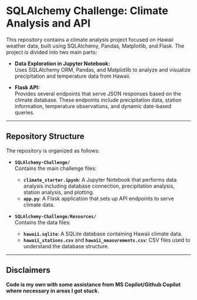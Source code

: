 # SQLAlchemy Challenge: Climate Analysis and API

This repository contains a climate analysis project focused on Hawaii weather data, built using SQLAlchemy, Pandas, Matplotlib, and Flask. The project is divided into two main parts:

- **Data Exploration in Jupyter Notebook:**  
  Uses SQLAlchemy ORM, Pandas, and Matplotlib to analyze and visualize precipitation and temperature data from Hawaii.

- **Flask API:**  
  Provides several endpoints that serve JSON responses based on the climate database. These endpoints include precipitation data, station information, temperature observations, and dynamic date-based queries.

---

## Repository Structure

The repository is organized as follows:


- **`SQLAlchemy-Challenge/`**  
  Contains the main challenge files:
  - **`climate_starter.ipynb`**: A Jupyter Notebook that performs data analysis including database connection, precipitation analysis, station analysis, and plotting.
  - **`app.py`**: A Flask application that sets up API endpoints to serve climate data.
  
- **`SQLAlchemy-Challenge/Resources/`**  
  Contains the data files:
  - **`hawaii.sqlite`**: A SQLite database containing Hawaii climate data.
  - **`hawaii_stations.csv`** and **`hawaii_measurements.csv`**: CSV files used to understand the database structure.

---

## Disclaimers

**Code is my own with some assistance from MS Copilot/Github Copilot where necessary in areas I got stuck.**  
   


